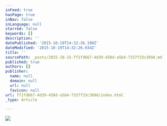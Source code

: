 ```yaml
---
inFeed: true
hasPage: true
inNav: false
inLanguage: null
starred: false
keywords: []
description: ''
datePublished: '2015-10-19T14:32:36.190Z'
dateModified: '2015-10-19T14:32:26.934Z'
title: ''
sourcePath: _posts/2015-10-15-ff1fd667-4d39-450d-a5b4-7337f33c389d.md
published: true
authors: []
publisher:
  name: null
  domain: null
  url: null
  favicon: null
url: ff1fd667-4d39-450d-a5b4-7337f33c389d/index.html
_type: Article

---
```

![](https://the-grid-user-content.s3-us-west-2.amazonaws.com/e8ef5e4d-6bc6-4106-bfea-2e76686cad62.png)